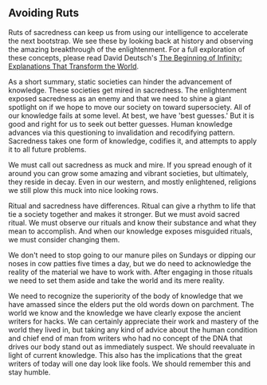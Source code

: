 
## Avoiding Ruts

Ruts of sacredness can keep us from using our intelligence to accelerate the next bootstrap. We see these by looking back at history and observing the amazing breakthrough of the enlightenment. For a full exploration of these concepts, please read David Deutsch's [The Beginning of Infinity: Explanations That Transform the World](http://amzn.to/2jt3xrT).

As a short summary, static societies can hinder the advancement of knowledge. These societies get mired in sacredness. The enlightenment exposed sacredness as an enemy and that we need to shine a giant spotlight on if we hope to move our society on toward supersociety. All of our knowledge fails at some level. At best, we have 'best guesses.' But it is good and right for us to seek out better guesses. Human knowledge advances via this questioning to invalidation and recodifying pattern. Sacredness takes one form of knowledge, codifies it, and attempts to apply it to all future problems.

We must call out sacredness as muck and mire. If you spread enough of it around you can grow some amazing and vibrant societies, but ultimately, they reside in decay. Even in our western, and mostly enlightened, religions we still plow this muck into nice looking rows.

Ritual and sacredness have differences. Ritual can give a rhythm to life that tie a society together and makes it stronger. But we must avoid sacred ritual. We must observe our rituals and know their substance and what they mean to accomplish. And when our knowledge exposes misguided rituals, we must consider changing them.

We don't need to stop going to our manure piles on Sundays or dipping our noses in cow patties five times a day, but we do need to acknowledge the reality of the material we have to work with. After engaging in those rituals we need to set them aside and take the world and its mere reality. 

We need to recognize the superiority of the body of knowledge that we have amassed since the elders put the old words down on parchment. The world we know and the knowledge we have clearly expose the ancient writers for hacks. We can certainly appreciate their work and mastery of the world they lived in, but taking any kind of advice about the human condition and chief end of man from writers who had no concept of the DNA that drives our body stand out as  immediately suspect. We should reevaluate in light of current knowledge. This also has the implications that the great writers of today will one day look like fools. We should remember this and stay humble.

